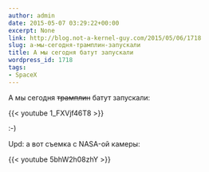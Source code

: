 ```yaml
---
author: admin
date: 2015-05-07 03:29:22+00:00
excerpt: None
link: http://blog.not-a-kernel-guy.com/2015/05/06/1718
slug: а-мы-сегодня-трамплин-запускали
title: А мы сегодня батут запускали
wordpress_id: 1718
tags:
- SpaceX
---
```


А мы сегодня <del>трамплин</del> батут запускали:

{{< youtube 1_FXVjf46T8 >}}

:-)

Upd: а вот съемка с NASA-ой камеры:

{{< youtube 5bhW2h08zhY >}}
